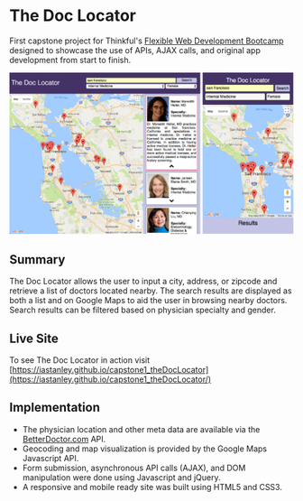 # The Doc Locator
First capstone project for Thinkful's [Flexible Web Development Bootcamp](https://www.thinkful.com/bootcamp/web-development/flexible/) designed to showcase the use of APIs, AJAX calls, and original app development from start to finish.

![Screenshot](DesktopandMobile-Screenshot.png)

## Summary
The Doc Locator allows the user to input a city, address, or zipcode and retrieve a list of doctors located nearby. The search results are displayed as both a list and on Google Maps to aid the user in browsing nearby doctors. Search results can be filtered based on physician specialty and gender.

## Live Site
To see The Doc Locator in action visit [https://iastanley.github.io/capstone1_theDocLocator](https://iastanley.github.io/capstone1_theDocLocator/)

## Implementation
* The physician location and other meta data are available via the [BetterDoctor.com](https://betterdoctor.com/) API.
* Geocoding and map visualization is provided by the Google Maps Javascript API.    
* Form submission, asynchronous API calls (AJAX), and DOM manipulation were done using Javascript and jQuery.
* A responsive and mobile ready site was built using HTML5 and CSS3.
